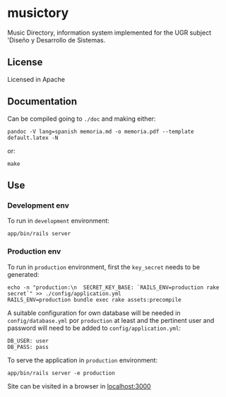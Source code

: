 # musictory
Music Directory, information system implemented for the UGR subject 'Diseño y Desarrollo de Sistemas.

## License
Licensed in Apache

## Documentation
Can be compiled going to `./doc` and making either:

``pandoc -V lang=spanish memoria.md -o memoria.pdf --template default.latex -N``

or:

``make``

## Use
### Development env
To run in `development` environment:

~~~
app/bin/rails server
~~~

### Production env
To run in `production` environment, first the `key_secret` needs to be generated:

~~~
echo -n "production:\n  SECRET_KEY_BASE: `RAILS_ENV=production rake secret`" >> ./config/application.yml
RAILS_ENV=production bundle exec rake assets:precompile
~~~

A suitable configuration for own database will be needed in `config/database.yml` por `production` at least and the pertinent
user and password will need to be added to `config/application.yml`:

~~~
DB_USER: user
DB_PASS: pass
~~~

To serve the application in `production` environment:

~~~
app/bin/rails server -e production
~~~


Site can be visited in a browser in [localhost:3000](http://localhost:3000)
